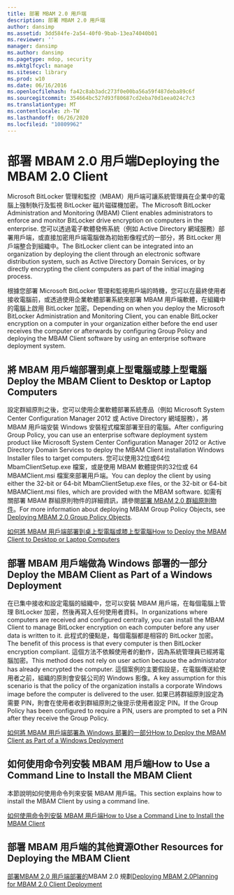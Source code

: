 ```yaml
---
title: 部署 MBAM 2.0 用戶端
description: 部署 MBAM 2.0 用戶端
author: dansimp
ms.assetid: 3dd584fe-2a54-40f0-9bab-13ea74040b01
ms.reviewer: ''
manager: dansimp
ms.author: dansimp
ms.pagetype: mdop, security
ms.mktglfcycl: manage
ms.sitesec: library
ms.prod: w10
ms.date: 06/16/2016
ms.openlocfilehash: fa42c8ab3adc273f0e00ba56a59f487deba89c6f
ms.sourcegitcommit: 354664bc527d93f80687cd2eba70d1eea024c7c3
ms.translationtype: MT
ms.contentlocale: zh-TW
ms.lasthandoff: 06/26/2020
ms.locfileid: "10809962"
---
```

# <span data-ttu-id="323da-103">部署 MBAM 2.0 用戶端</span><span class="sxs-lookup"><span data-stu-id="323da-103">Deploying the MBAM 2.0 Client</span></span>


<span data-ttu-id="323da-104">Microsoft BitLocker 管理和監控（MBAM）用戶端可讓系統管理員在企業中的電腦上強制執行及監視 BitLocker 磁片磁碟機加密。</span><span class="sxs-lookup"><span data-stu-id="323da-104">The Microsoft BitLocker Administration and Monitoring (MBAM) Client enables administrators to enforce and monitor BitLocker drive encryption on computers in the enterprise.</span></span> <span data-ttu-id="323da-105">您可以透過電子軟體發佈系統（例如 Active Directory 網域服務）部署用戶端，或直接加密用戶端電腦做為初始影像程式的一部分，將 BitLocker 用戶端整合到組織中。</span><span class="sxs-lookup"><span data-stu-id="323da-105">The BitLocker client can be integrated into an organization by deploying the client through an electronic software distribution system, such as Active Directory Domain Services, or by directly encrypting the client computers as part of the initial imaging process.</span></span>

<span data-ttu-id="323da-106">根據您部署 Microsoft BitLocker 管理和監視用戶端的時機，您可以在最終使用者接收電腦前，或透過使用企業軟體部署系統來部署 MBAM 用戶端軟體，在組織中的電腦上啟用 BitLocker 加密。</span><span class="sxs-lookup"><span data-stu-id="323da-106">Depending on when you deploy the Microsoft BitLocker Administration and Monitoring Client, you can enable BitLocker encryption on a computer in your organization either before the end user receives the computer or afterwards by configuring Group Policy and deploying the MBAM Client software by using an enterprise software deployment system.</span></span>

## <span data-ttu-id="323da-107">將 MBAM 用戶端部署到桌上型電腦或膝上型電腦</span><span class="sxs-lookup"><span data-stu-id="323da-107">Deploy the MBAM Client to Desktop or Laptop Computers</span></span>


<span data-ttu-id="323da-108">設定群組原則之後，您可以使用企業軟體部署系統產品（例如 Microsoft System Center Configuration Manager 2012 或 Active Directory 網域服務），將 MBAM 用戶端安裝 Windows 安裝程式檔案部署至目的電腦。</span><span class="sxs-lookup"><span data-stu-id="323da-108">After configuring Group Policy, you can use an enterprise software deployment system product like Microsoft System Center Configuration Manager 2012 or Active Directory Domain Services to deploy the MBAM Client installation Windows Installer files to target computers.</span></span> <span data-ttu-id="323da-109">您可以使用32位或64位 MbamClientSetup.exe 檔案，或是使用 MBAM 軟體提供的32位或 64 MBAMClient.msi 檔案來部署用戶端。</span><span class="sxs-lookup"><span data-stu-id="323da-109">You can deploy the client by using either the 32-bit or 64-bit MbamClientSetup.exe files, or the 32-bit or 64-bit MBAMClient.msi files, which are provided with the MBAM software.</span></span> <span data-ttu-id="323da-110">如需有關部署 MBAM 群組原則物件的詳細資訊，請參閱[部署 MBAM 2.0 群組原則物件](deploying-mbam-20-group-policy-objects-mbam-2.md)。</span><span class="sxs-lookup"><span data-stu-id="323da-110">For more information about deploying MBAM Group Policy Objects, see [Deploying MBAM 2.0 Group Policy Objects](deploying-mbam-20-group-policy-objects-mbam-2.md).</span></span>

[<span data-ttu-id="323da-111">如何將 MBAM 用戶端部署到桌上型電腦或膝上型電腦</span><span class="sxs-lookup"><span data-stu-id="323da-111">How to Deploy the MBAM Client to Desktop or Laptop Computers</span></span>](how-to-deploy-the-mbam-client-to-desktop-or-laptop-computers-mbam-2.md)

## <span data-ttu-id="323da-112">部署 MBAM 用戶端做為 Windows 部署的一部分</span><span class="sxs-lookup"><span data-stu-id="323da-112">Deploy the MBAM Client as Part of a Windows Deployment</span></span>


<span data-ttu-id="323da-113">在已集中接收和設定電腦的組織中，您可以安裝 MBAM 用戶端，在每個電腦上管理 BitLocker 加密，然後再寫入任何使用者資料。</span><span class="sxs-lookup"><span data-stu-id="323da-113">In organizations where computers are received and configured centrally, you can install the MBAM Client to manage BitLocker encryption on each computer before any user data is written to it.</span></span> <span data-ttu-id="323da-114">此程式的優點是，每個電腦都是相容的 BitLocker 加密。</span><span class="sxs-lookup"><span data-stu-id="323da-114">The benefit of this process is that every computer is then BitLocker encryption compliant.</span></span> <span data-ttu-id="323da-115">這個方法不依賴使用者的動作，因為系統管理員已經將電腦加密。</span><span class="sxs-lookup"><span data-stu-id="323da-115">This method does not rely on user action because the administrator has already encrypted the computer.</span></span> <span data-ttu-id="323da-116">這個案例的主要假設是，在電腦傳送給使用者之前，組織的原則會安裝公司的 Windows 影像。</span><span class="sxs-lookup"><span data-stu-id="323da-116">A key assumption for this scenario is that the policy of the organization installs a corporate Windows image before the computer is delivered to the user.</span></span> <span data-ttu-id="323da-117">如果已將群組原則設定為需要 PIN，則會在使用者收到群組原則之後提示使用者設定 PIN。</span><span class="sxs-lookup"><span data-stu-id="323da-117">If the Group Policy has been configured to require a PIN, users are prompted to set a PIN after they receive the Group Policy.</span></span>

[<span data-ttu-id="323da-118">如何將 MBAM 用戶端部署為 Windows 部署的一部分</span><span class="sxs-lookup"><span data-stu-id="323da-118">How to Deploy the MBAM Client as Part of a Windows Deployment</span></span>](how-to-deploy-the-mbam-client-as-part-of-a-windows-deployment-mbam-2.md)

## <span data-ttu-id="323da-119">如何使用命令列安裝 MBAM 用戶端</span><span class="sxs-lookup"><span data-stu-id="323da-119">How to Use a Command Line to Install the MBAM Client</span></span>


<span data-ttu-id="323da-120">本節說明如何使用命令列來安裝 MBAM 用戶端。</span><span class="sxs-lookup"><span data-stu-id="323da-120">This section explains how to install the MBAM Client by using a command line.</span></span>

[<span data-ttu-id="323da-121">如何使用命令列安裝 MBAM 用戶端</span><span class="sxs-lookup"><span data-stu-id="323da-121">How to Use a Command Line to Install the MBAM Client</span></span>](how-to-use-a-command-line-to-install-the-mbam-client.md)

## <span data-ttu-id="323da-122">部署 MBAM 用戶端的其他資源</span><span class="sxs-lookup"><span data-stu-id="323da-122">Other Resources for Deploying the MBAM Client</span></span>


<span data-ttu-id="323da-123">[部署](deploying-mbam-20-mbam-2.md)[MBAM 2.0 用戶端部署的](planning-for-mbam-20-client-deployment-mbam-2.md)MBAM 2.0 規劃</span><span class="sxs-lookup"><span data-stu-id="323da-123">[Deploying MBAM 2.0](deploying-mbam-20-mbam-2.md)[Planning for MBAM 2.0 Client Deployment](planning-for-mbam-20-client-deployment-mbam-2.md)</span></span>

 

 





